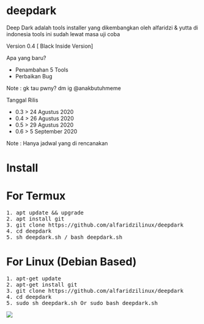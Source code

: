 # deepdark
Deep Dark adalah tools installer yang dikembangkan oleh alfaridzi &amp; yutta di indonesia tools ini sudah lewat masa uji coba

Version 0.4 [ Black Inside Version]

Apa yang baru?
- Penambahan 5 Tools
- Perbaikan Bug

Note : gk tau pwny? dm ig @anakbutuhmeme 

Tanggal Rilis

- 0.3 > 24 Agustus 2020
- 0.4 > 26 Agustus 2020
- 0.5 > 29 Agustus 2020
- 0.6 > 5 September 2020

Note : Hanya jadwal yang di rencanakan


# Install

# For Termux
<pre>
1. apt update && upgrade
2. apt install git
3. git clone https://github.com/alfaridzilinux/deepdark
4. cd deepdark
5. sh deepdark.sh / bash deepdark.sh
</pre>

# For Linux (Debian Based)
<pre>
1. apt-get update 
2. apt-get install git
3. git clone https://github.com/alfaridzilinux/deepdark
4. cd deepdark
5. sudo sh deepdark.sh Or sudo bash deepdark.sh
</pre>


![](https://i.ibb.co/kJVsr77/Screenshot-20200826-141627.png)

